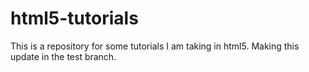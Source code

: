 # html5-tutorials

This is a repository for some tutorials I am taking in html5.
Making this update in the test branch.
